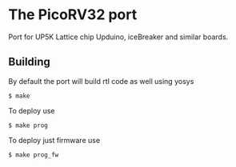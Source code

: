 # The PicoRV32 port

Port for UP5K Lattice chip Upduino, iceBreaker and similar boards.

## Building 

By default the port will build rtl code as well using yosys

    $ make

To deploy use

    $ make prog

To deploy just firmware use

    $ make prog_fw
